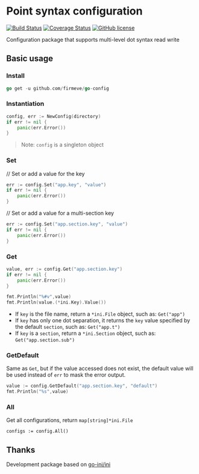 # Point syntax configuration

[![Build Status](https://travis-ci.com/firmeve/go-config.svg?branch=master)](https://travis-ci.com/firmeve/go-config)
[![Coverage Status](https://coveralls.io/repos/github/firmeve/go-config/badge.svg?branch=master)](https://coveralls.io/github/firmeve/go-config?branch=master)
[![GitHub license](https://img.shields.io/github/license/firmeve/go-config.svg)](https://github.com/firmeve/go-config/blob/master/LICENSE)

Configuration package that supports multi-level dot syntax read write

## Basic usage

### Install
```go
go get -u github.com/firmeve/go-config
```

### Instantiation
```go
config, err := NewConfig(directory)
if err != nil {
    panic(err.Error())
}
```
> Note: `config` is a singleton object

### Set
// Set or add a value for the key
```go
err := config.Set("app.key", "value")
if err != nil {
    panic(err.Error())
}
```

// Set or add a value for a multi-section key
```go
err := config.Set("app.section.key", "value")
if err != nil {
    panic(err.Error())
}
```

### Get

```go
value, err := config.Get("app.section.key")
if err != nil {
    panic(err.Error())
}

fmt.Println("%#v",value)
fmt.Println(value.(*ini.Key).Value())

```
- If `key` is the file name, return a `*ini.File` object, such as: `Get("app")`
- If `key` has only one dot separation, it returns the `key` value specified by the default `section`, such as: `Get("app.t")`
- If `key` is a `section`, return a `*ini.Section` object, such as: `Get("app.section.sub")`

### GetDefault
Same as `Get`, but if the value accessed does not exist, the default value will be used instead of `err` to mask the error output.
```go
value := config.GetDefault("app.section.key", "default")
fmt.Println("%s",value)
```

### All
Get all configurations, return `map[string]*ini.File`
```
configs := config.All()
```

## Thanks
Development package based on [go-ini/ini](https://github.com/go-ini/ini)